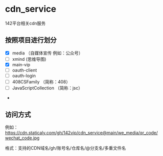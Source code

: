# cdn_service

142平台相关cdn服务


## 按照项目进行划分

- [x] media （自媒体宣传 例如：公众号）
- [ ] xmind  (思维导图)
- [x] main-vip
- [ ] oauth-client
- [ ] oauth-login
- [ ] 408CSFamily （简称：408）
- [ ] JavaScriptCollection （简称：jsc）
- 

## 访问方式

例如：https://cdn.staticaly.com/gh/142vip/cdn_service@main/we_media/qr_code/wechat_code.jpg

格式：支持的CDN域名/gh/账号名/仓库名/@分支名/多重文件名
